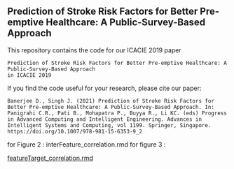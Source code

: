 ## Prediction of Stroke Risk Factors for Better Pre-emptive Healthcare: A Public-Survey-Based Approach

 This repository contains the code for our ICACIE 2019 paper
 
 ```Debayan Banerjee and Jagannath Singh
 Prediction of Stroke Risk Factors for Better Pre-emptive Healthcare: A Public-Survey-Based Approach
 in ICACIE 2019
 ```

If you find the code useful for your research, please cite our paper:

```
Banerjee D., Singh J. (2021) Prediction of Stroke Risk Factors for Better Pre-emptive Healthcare: A Public-Survey-Based Approach. In: Panigrahi C.R., Pati B., Mohapatra P., Buyya R., Li KC. (eds) Progress in Advanced Computing and Intelligent Engineering. Advances in Intelligent Systems and Computing, vol 1199. Springer, Singapore. https://doi.org/10.1007/978-981-15-6353-9_2
```
for Figure 2 : 
interFeature_correlation.rmd
for figure 3 : 
<p><a href="featureTarget_correlation.rmd ">featureTarget_correlation.rmd </a></p>

